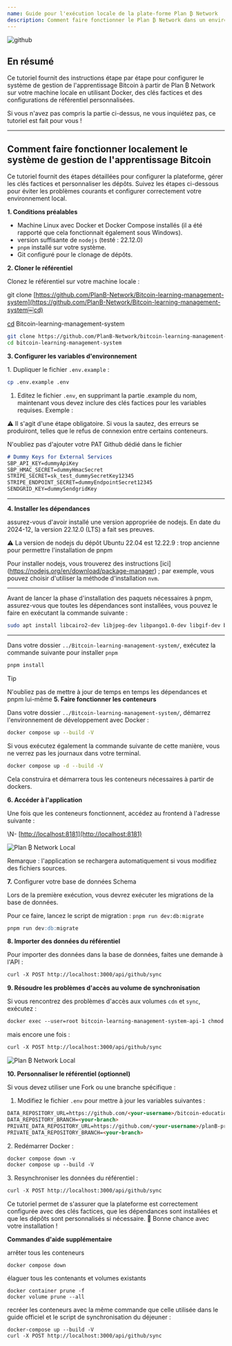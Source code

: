 ```yaml
---
name: Guide pour l'exécution locale de la plate-forme Plan ₿ Network
description: Comment faire fonctionner le Plan ₿ Network dans un environnement local pour tester ma contribution au contenu ou la relecture/révision du contenu éducatif sur le Plan ₿ Network ?
---
```

![github](assets/cover.webp)

## En résumé

Ce tutoriel fournit des instructions étape par étape pour configurer le système de gestion de l'apprentissage Bitcoin à partir de Plan ₿ Network sur votre machine locale en utilisant Docker, des clés factices et des configurations de référentiel personnalisées.

Si vous n'avez pas compris la partie ci-dessus, ne vous inquiétez pas, ce tutoriel est fait pour vous !

---
## **Comment faire fonctionner localement le système de gestion de l'apprentissage Bitcoin**

Ce tutoriel fournit des étapes détaillées pour configurer la plateforme, gérer les clés factices et personnaliser les dépôts. Suivez les étapes ci-dessous pour éviter les problèmes courants et configurer correctement votre environnement local.

**1. Conditions préalables**


- Machine Linux avec Docker et Docker Compose installés (il a été rapporté que cela fonctionnait également sous Windows).
- version suffisante de `nodejs` (testé : 22.12.0)
- `pnpm` installé sur votre système.
- Git configuré pour le clonage de dépôts.

**2. Cloner le référentiel**

Clonez le référentiel sur votre machine locale :

git clone [https://github.com/PlanB-Network/Bitcoin-learning-management-system](https://github.com/PlanB-Network/Bitcoin-learning-management-system￼cd)

[cd](https://github.com/PlanB-Network/Bitcoin-learning-management-system￼cd) Bitcoin-learning-management-system

```bash
git clone https://github.com/PlanB-Network/bitcoin-learning-management-system
cd bitcoin-learning-management-system
```

**3. Configurer les variables d'environnement**

1\. Dupliquer le fichier `.env.example` :

```bash
cp .env.example .env
```

1. Editez le fichier `.env`, en supprimant la partie .example du nom, maintenant vous devez inclure des clés factices pour les variables requises. Exemple :

⚠️ Il s'agit d'une étape obligatoire. Si vous la sautez, des erreurs se produiront, telles que le refus de connexion entre certains conteneurs.

N'oubliez pas d'ajouter votre PAT Github dédié dans le fichier

```markdown
# Dummy Keys for External Services
SBP_API_KEY=dummyApiKey
SBP_HMAC_SECRET=dummyHmacSecret
STRIPE_SECRET=sk_test_dummySecretKey12345
STRIPE_ENDPOINT_SECRET=dummyEndpointSecret12345
SENDGRID_KEY=dummySendgridKey
```

---
**4. Installer les dépendances**

assurez-vous d'avoir installé une version appropriée de nodejs. En date du 2024-12, la version 22.12.0 (LTS) a fait ses preuves.

⚠️ La version de nodejs du dépôt Ubuntu 22.04 est 12.22.9 : trop ancienne pour permettre l'installation de pnpm

Pour installer nodejs, vous trouverez des instructions [ici] (https://nodejs.org/en/download/package-manager) ; par exemple, vous pouvez choisir d'utiliser la méthode d'installation `nvm`.

---
Avant de lancer la phase d'installation des paquets nécessaires à pnpm, assurez-vous que toutes les dépendances sont installées, vous pouvez le faire en exécutant la commande suivante :

```bash
sudo apt install libcairo2-dev libjpeg-dev libpango1.0-dev libgif-dev build-essential g++ libpixman-1-dev
```

---
Dans votre dossier `../Bitcoin-learning-management-system/`, exécutez la commande suivante pour installer `pnpm`

```bash
pnpm install
```

> [!TIP]
> N'oubliez pas de mettre à jour de temps en temps les dépendances et pnpm lui-même
**5. Faire fonctionner les conteneurs**

Dans votre dossier `../Bitcoin-learning-management-system/`, démarrez l'environnement de développement avec Docker :

```bash
docker compose up --build -V
```

Si vous exécutez également la commande suivante de cette manière, vous ne verrez pas les journaux dans votre terminal.

```bash
docker compose up -d --build -V
```

Cela construira et démarrera tous les conteneurs nécessaires à partir de dockers.

**6. Accéder à l'application**

Une fois que les conteneurs fonctionnent, accédez au frontend à l'adresse suivante :

\N- [<http://localhost:8181](http://localhost:8181)>

![Plan ₿ Network Local](assets/en/1.webp)

Remarque : l'application se rechargera automatiquement si vous modifiez des fichiers sources.

**7.** Configurer votre base de données Schema

Lors de la première exécution, vous devrez exécuter les migrations de la base de données.

Pour ce faire, lancez le script de migration : `pnpm run dev:db:migrate`

```markdown
pnpm run dev:db:migrate
```

**8. Importer des données du référentiel**

Pour importer des données dans la base de données, faites une demande à l'API :

```markdown
curl -X POST http://localhost:3000/api/github/sync
```

**9. Résoudre les problèmes d'accès au volume de synchronisation**

Si vous rencontrez des problèmes d'accès aux volumes `cdn` et `sync`, exécutez :

```markdown
docker exec --user=root bitcoin-learning-management-system-api-1 chmod 777 /tmp/{sync,cdn}
```

mais encore une fois :

```markdown
curl -X POST http://localhost:3000/api/github/sync
```

![Plan ₿ Network Local](assets/en/2.webp)

**10. Personnaliser le référentiel (optionnel)**

Si vous devez utiliser une Fork ou une branche spécifique :

1. Modifiez le fichier `.env` pour mettre à jour les variables suivantes :

```markdown
DATA_REPOSITORY_URL=https://github.com/<your-username>/bitcoin-educational-content.git
DATA_REPOSITORY_BRANCH=<your-branch>
PRIVATE_DATA_REPOSITORY_URL=https://github.com/<your-username>/planB-premium-content.git
PRIVATE_DATA_REPOSITORY_BRANCH=<your-branch>
```

2\. Redémarrer Docker :

```markdown
docker compose down -v
docker compose up --build -V
```

3\. Resynchroniser les données du référentiel :

```markdown
curl -X POST http://localhost:3000/api/github/sync
```

Ce tutoriel permet de s'assurer que la plateforme est correctement configurée avec des clés factices, que les dépendances sont installées et que les dépôts sont personnalisés si nécessaire. 🎉 Bonne chance avec votre installation !

**Commandes d'aide supplémentaire**

arrêter tous les conteneurs

```
docker compose down
```

élaguer tous les contenants et volumes existants

```
docker container prune -f
docker volume prune --all
```

recréer les conteneurs avec la même commande que celle utilisée dans le guide officiel et le script de synchronisation du déjeuner :

```
docker-compose up --build -V
curl -X POST http://localhost:3000/api/github/sync
```